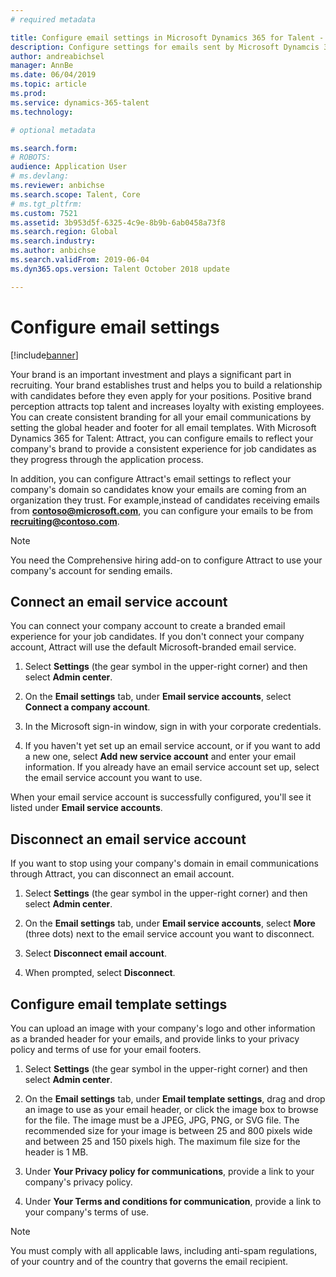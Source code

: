 ```yaml
---
# required metadata

title: Configure email settings in Microsoft Dynamics 365 for Talent - Attract
description: Configure settings for emails sent by Microsoft Dynamcis 365 for Talent - Attract.
author: andreabichsel
manager: AnnBe
ms.date: 06/04/2019
ms.topic: article
ms.prod: 
ms.service: dynamics-365-talent
ms.technology: 

# optional metadata

ms.search.form: 
# ROBOTS: 
audience: Application User
# ms.devlang: 
ms.reviewer: anbichse
ms.search.scope: Talent, Core
# ms.tgt_pltfrm: 
ms.custom: 7521
ms.assetid: 3b953d5f-6325-4c9e-8b9b-6ab0458a73f8
ms.search.region: Global
ms.search.industry: 
ms.author: anbichse
ms.search.validFrom: 2019-06-04
ms.dyn365.ops.version: Talent October 2018 update

---
```


# Configure email settings
[!include[banner](../includes/banner.md)]

Your brand is an important investment and plays a significant part in recruiting. Your brand establishes trust and helps you to build a relationship with candidates before they even apply for your positions. Positive brand perception attracts top talent and increases loyalty with existing employees. You can create consistent branding for all your email communications by setting the global header and footer for all email templates. With Microsoft Dynamics 365 for Talent: Attract, you can configure emails to reflect your company's brand to provide a consistent experience for job candidates as they progress through the application process.

In addition, you can configure Attract's email settings to reflect your company's domain so candidates know your emails are coming from an organization they trust. For example,instead of candidates receiving emails from **contoso@microsoft.com**, you can configure your emails to be from **recruiting@contoso.com**.

> [!NOTE]
> You need the Comprehensive hiring add-on to configure Attract to use your company's account for sending emails.

## Connect an email service account

You can connect your company account to create a branded email experience for your job candidates. If you don't connect your company account, Attract will use the default Microsoft-branded email service.

1. Select **Settings** (the gear symbol in the upper-right corner) and then select **Admin center**.

2. On the **Email settings** tab, under **Email service accounts**, select **Connect a company account**.

3. In the Microsoft sign-in window, sign in with your corporate credentials.

4. If you haven't yet set up an email service account, or if you want to add a new one, select **Add new service account** and enter your email information. If you already have an email service account set up, select the email service account you want to use.

When your email service account is successfully configured, you'll see it listed under **Email service accounts**.

## Disconnect an email service account

If you want to stop using your company's domain in email communications through Attract, you can disconnect an email account.

1. Select **Settings** (the gear symbol in the upper-right corner) and then select **Admin center**.

2. On the **Email settings** tab, under **Email service accounts**, select **More** (three dots) next to the email service account you want to disconnect.

3. Select **Disconnect email account**.

4. When prompted, select **Disconnect**.

## Configure email template settings

You can upload an image with your company's logo and other information as a branded header for your emails, and provide links to your privacy policy and terms of use for your email footers.

1. Select **Settings** (the gear symbol in the upper-right corner) and then select **Admin center**.

2. On the **Email settings** tab, under **Email template settings**, drag and drop an image to use as your email header, or click the image box to browse for the file. The image must be a JPEG, JPG, PNG, or SVG file. The recommended size for your image is between 25 and 800 pixels wide and between 25 and 150 pixels high. The maximum file size for the header is 1 MB.

3. Under **Your Privacy policy for communications**, provide a link to your company's privacy policy.

4. Under **Your Terms and conditions for communication**, provide a link to your company's terms of use.

> [!NOTE]
> You must comply with all applicable laws, including anti-spam regulations, of your country and of the country that governs the email recipient.


